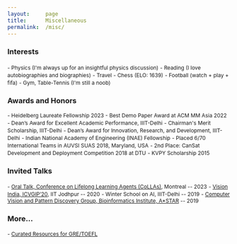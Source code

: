 ```yaml
---
layout:     page
title:      Miscellaneous
permalink:  /misc/
---
```


<style type="text/css">
    strong {
        color: #3498db;
        font-weight: 400;
    }
    blockquote {
        padding: 0px 23px;
    }
</style>

### Interests

<span style="font-size: 85%;">- Physics (I'm always up for an insightful physics discussion)</span>
<span style="font-size: 85%;">- Reading (I love autobiographies and biographies)</span>
<span style="font-size: 85%;">- Travel</span>
<span style="font-size: 85%;">- Chess (ELO: 1639)</span>
<span style="font-size: 85%;">- Football (watch + play + fifa)</span>
<span style="font-size: 85%;">- Gym, Table-Tennis (I'm still a noob)</span>

### Awards and Honors

<span style="font-size: 85%;">- Heidelberg Laureate Fellowship 2023 </span>
<span style="font-size: 85%;">- Best Demo Paper Award at ACM MM Asia 2022</span>
<span style="font-size: 85%;">- Dean’s Award for Excellent Academic Performance, IIIT-Delhi</span>
<span style="font-size: 85%;">- Chairman's Merit Scholarship, IIIT-Delhi</span>
<span style="font-size: 85%;">- Dean’s Award for Innovation, Research, and Development, IIIT-Delhi</span>
<span style="font-size: 85%;">- Indian National Academy of Engineering (INAE) Fellowship</span>
<span style="font-size: 85%;">- Placed 6/70 International Teams in AUVSI SUAS 2018, Maryland, USA</span>
<span style="font-size: 85%;">- 2nd Place: CanSat Development and Deployment Competition 2018 at DTU</span>
<span style="font-size: 85%;">- KVPY Scholarship 2015</span>

### Invited Talks

<span style="font-size: 85%;">- [Oral Talk, Conference on Lifelong Learning Agents (CoLLAs)](https://lifelong-ml.cc/Conferences/2023/acceptedpapers), Montreal -- 2023</span>
<span style="font-size: 85%;">- [Vision India, ICVGIP’20](https://iitj.ac.in/icvgip2021/2020/visionIndia.php), IIT Jodhpur -- 2020</span>
<span style="font-size: 85%;">- Winter School on AI, IIIT-Delhi -- 2019</span>
<span style="font-size: 85%;">- [Computer Vision and Pattern Discovery Group, Bioinformatics Institute, A*STAR](https://www.a-star.edu.sg/bii/research/ciid/cvpd) -- 2019</span>

### More...

<span style="font-size: 85%;">- [Curated Resources for GRE/TOEFL](https://gradpeer.gumroad.com/)</span>

